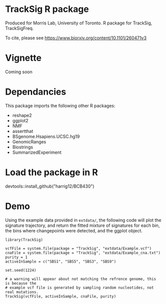 # TrackSig R package
Produced for Morris Lab, University of Toronto. R package for TrackSig, TrackSigFreq. 

To cite, please see https://www.biorxiv.org/content/10.1101/260471v3

# Vignette 
Coming soon

# Dependancies 
This package imports the following other R packages:
- reshape2
- ggplot2
- NMF
- assertthat
- BSgenome.Hsapiens.UCSC.hg19
- GenomicRanges
- Biostrings
- SummarizedExperiment

# Load the package in R
devtools::install_github("harrig12/BCB430")

# Demo
Using the example data provided in `extdata/`, the following code will plot the signature trajectory, and return the fitted mixture of signatures for each bin, the bins where changepoints were detected, and the ggplot object.

```
library(TrackSig)

vcfFile = system.file(package = "TrackSig", "extdata/Example.vcf")
cnaFile = system.file(package = "TrackSig", "extdata/Example_cna.txt")
purity = 1
activeInSample = c("SBS1", "SBS5", "SBS3", "SBS9")

set.seed(1224)

# a warning will appear about not matching the refrence genome, this is because the
# example vcf file is generated by sampling random nucleotides, not real mutations. 
TrackSig(vcfFile, activeInSample, cnaFile, purity)

```

